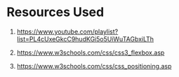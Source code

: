
# Resources Used

1. https://www.youtube.com/playlist?list=PL4cUxeGkcC9hudKGi5o5UiWuTAGbxiLTh

2. https://www.w3schools.com/css/css3_flexbox.asp

3. https://www.w3schools.com/css/css_positioning.asp